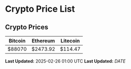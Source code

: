# Crypto Price List

## Crypto Prices
| Bitcoin | Ethereum | Litecoin |
| ------- | -------- | -------- |
| $88070 | $2473.92 | $114.47 |
**Last Updated:** 2025-02-26 01:00 UTC
**Last Updated:** $DATE$
